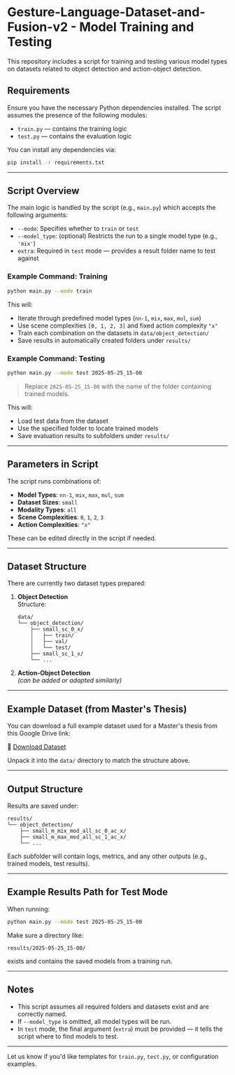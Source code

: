 #  Gesture-Language-Dataset-and-Fusion-v2 - Model Training and Testing 

This repository includes a script for training and testing various model types on datasets related to object detection and action-object detection.

## Requirements

Ensure you have the necessary Python dependencies installed. The script assumes the presence of the following modules:

- `train.py` — contains the training logic
- `test.py` — contains the evaluation logic

You can install any dependencies via:

```bash
pip install -r requirements.txt
```


---

## Script Overview

The main logic is handled by the script (e.g., `main.py`) which accepts the following arguments:

- `--mode`: Specifies whether to `train` or `test`
- `--model_type`: (optional) Restricts the run to a single model type (e.g., `'mix'`)
- `extra`: Required in `test` mode — provides a result folder name to test against

### Example Command: Training

```bash
python main.py --mode train
```

This will:

- Iterate through predefined model types (`nn-1`, `mix`, `max`, `mul`, `sum`)
- Use scene complexities `[0, 1, 2, 3]` and fixed action complexity `"x"`
- Train each combination on the datasets in `data/object_detection/`
- Save results in automatically created folders under `results/`

### Example Command: Testing

```bash
python main.py --mode test 2025-05-25_15-00
```

> Replace `2025-05-25_15-00` with the name of the folder containing trained models.

This will:

- Load test data from the dataset
- Use the specified folder to locate trained models
- Save evaluation results to subfolders under `results/`

---

## Parameters in Script

The script runs combinations of:

- **Model Types**: `nn-1`, `mix`, `max`, `mul`, `sum`
- **Dataset Sizes**: `small`
- **Modality Types**: `all`
- **Scene Complexities**: `0`, `1`, `2`, `3`
- **Action Complexities**: `"x"`

These can be edited directly in the script if needed.

---

## Dataset Structure

There are currently two dataset types prepared:

1. **Object Detection**  
   Structure:

   ```
   data/
   └── object_detection/
       ├── small_sc_0_x/
       │   ├── train/
       │   ├── val/
       │   └── test/
       ├── small_sc_1_x/
       └── ...
   ```

2. **Action-Object Detection**  
   *(can be added or adapted similarly)*

---

## Example Dataset (from Master's Thesis)

You can download a full example dataset used for a Master's thesis from this Google Drive link:

📁 [Download Dataset](https://drive.google.com/drive/folders/1dxnH4PlPj3nGefn1aiMtTDP7xH23uFDT?usp=sharing)

Unpack it into the `data/` directory to match the structure above.

---

## Output Structure

Results are saved under:

```
results/
└── object_detection/
    ├── small_m_mix_mod_all_sc_0_ac_x/
    ├── small_m_max_mod_all_sc_1_ac_x/
    └── ...
```

Each subfolder will contain logs, metrics, and any other outputs (e.g., trained models, test results).

---

## Example Results Path for Test Mode

When running:

```bash
python main.py --mode test 2025-05-25_15-00
```

Make sure a directory like:

```
results/2025-05-25_15-00/
```

exists and contains the saved models from a training run.

---

## Notes

- This script assumes all required folders and datasets exist and are correctly named.
- If `--model_type` is omitted, all model types will be run.
- In `test` mode, the final argument (`extra`) must be provided — it tells the script where to find models to test.

---

Let us know if you'd like templates for `train.py`, `test.py`, or configuration examples.
